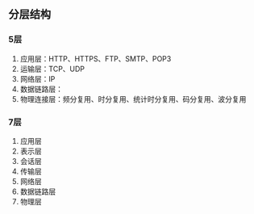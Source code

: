 ## 分层结构
### 5层
1. 应用层：HTTP、HTTPS、FTP、SMTP、POP3
2. 运输层：TCP、UDP
3. 网络层：IP
4. 数据链路层：
5. 物理连接层：频分复用、时分复用、统计时分复用、码分复用、波分复用

### 7层
1. 应用层
2. 表示层
3. 会话层
4. 传输层
5. 网络层
6. 数据链路层
7. 物理层